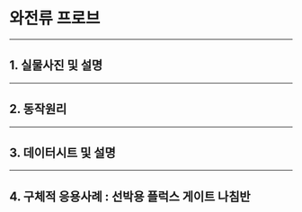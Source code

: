 # 와전류 프로브

---
## 1. 실물사진 및 설명 


---
## 2. 동작원리


---
## 3. 데이터시트 및 설명


    
---
## 4. 구체적 응용사례 : 선박용 플럭스 게이트 나침반

